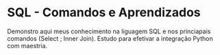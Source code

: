 # SQL - Comandos e Aprendizados
 Demonstro aqui meus conhecimento na liguagem SQL e nos princiapais comandos (Select ; Inner Join). Estudo para efetivar a integração  Python com maestria. 

